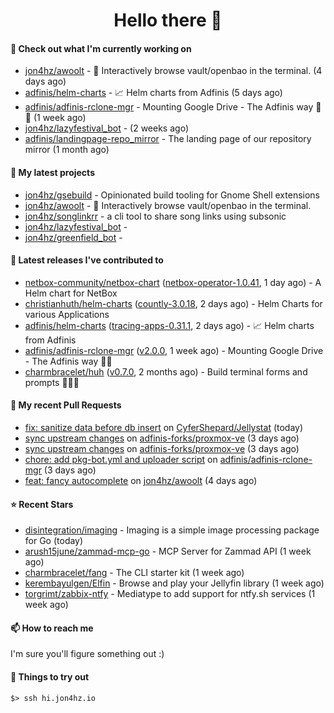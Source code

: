 <h1 align=center>Hello there 👋</h1>

#### 👷 Check out what I'm currently working on

- [jon4hz/awoolt](https://github.com/jon4hz/awoolt) - 🐺 Interactively browse vault/openbao in the terminal. (4 days ago)
- [adfinis/helm-charts](https://github.com/adfinis/helm-charts) - 📈 Helm charts from Adfinis (5 days ago)
- [adfinis/adfinis-rclone-mgr](https://github.com/adfinis/adfinis-rclone-mgr) - Mounting Google Drive - The Adfinis way 🧙✨ (1 week ago)
- [jon4hz/lazyfestival_bot](https://github.com/jon4hz/lazyfestival_bot) -  (2 weeks ago)
- [adfinis/landingpage-repo_mirror](https://github.com/adfinis/landingpage-repo_mirror) - The landing page of our repository mirror (1 month ago)

#### 🌱 My latest projects

- [jon4hz/gsebuild](https://github.com/jon4hz/gsebuild) - Opinionated build tooling for Gnome Shell extensions
- [jon4hz/awoolt](https://github.com/jon4hz/awoolt) - 🐺 Interactively browse vault/openbao in the terminal.
- [jon4hz/songlinkrr](https://github.com/jon4hz/songlinkrr) - a cli tool to share song links using subsonic
- [jon4hz/lazyfestival_bot](https://github.com/jon4hz/lazyfestival_bot) - 
- [jon4hz/greenfield_bot](https://github.com/jon4hz/greenfield_bot) - 

#### 🔭 Latest releases I've contributed to

- [netbox-community/netbox-chart](https://github.com/netbox-community/netbox-chart) ([netbox-operator-1.0.41](https://github.com/netbox-community/netbox-chart/releases/tag/netbox-operator-1.0.41), 1 day ago) - A Helm chart for NetBox
- [christianhuth/helm-charts](https://github.com/christianhuth/helm-charts) ([countly-3.0.18](https://github.com/christianhuth/helm-charts/releases/tag/countly-3.0.18), 2 days ago) - Helm Charts for various Applications
- [adfinis/helm-charts](https://github.com/adfinis/helm-charts) ([tracing-apps-0.31.1](https://github.com/adfinis/helm-charts/releases/tag/tracing-apps-0.31.1), 2 days ago) - 📈 Helm charts from Adfinis
- [adfinis/adfinis-rclone-mgr](https://github.com/adfinis/adfinis-rclone-mgr) ([v2.0.0](https://github.com/adfinis/adfinis-rclone-mgr/releases/tag/v2.0.0), 1 week ago) - Mounting Google Drive - The Adfinis way 🧙✨
- [charmbracelet/huh](https://github.com/charmbracelet/huh) ([v0.7.0](https://github.com/charmbracelet/huh/releases/tag/v0.7.0), 2 months ago) - Build terminal forms and prompts 🤷🏻‍♀️

#### 🔨 My recent Pull Requests

- [fix: sanitize data before db insert](https://github.com/CyferShepard/Jellystat/pull/414) on [CyferShepard/Jellystat](https://github.com/CyferShepard/Jellystat) (today)
- [sync upstream changes](https://github.com/adfinis-forks/proxmox-ve/pull/2) on [adfinis-forks/proxmox-ve](https://github.com/adfinis-forks/proxmox-ve) (3 days ago)
- [sync upstream changes](https://github.com/adfinis-forks/proxmox-ve/pull/1) on [adfinis-forks/proxmox-ve](https://github.com/adfinis-forks/proxmox-ve) (3 days ago)
- [chore: add pkg-bot.yml and uploader script](https://github.com/adfinis/adfinis-rclone-mgr/pull/18) on [adfinis/adfinis-rclone-mgr](https://github.com/adfinis/adfinis-rclone-mgr) (3 days ago)
- [feat: fancy autocomplete](https://github.com/jon4hz/awoolt/pull/23) on [jon4hz/awoolt](https://github.com/jon4hz/awoolt) (4 days ago)

#### ⭐ Recent Stars

- [disintegration/imaging](https://github.com/disintegration/imaging) - Imaging is a simple image processing package for Go (today)
- [arush15june/zammad-mcp-go](https://github.com/arush15june/zammad-mcp-go) - MCP Server for Zammad API  (1 week ago)
- [charmbracelet/fang](https://github.com/charmbracelet/fang) - The CLI starter kit (1 week ago)
- [kerembayulgen/Elfin](https://github.com/kerembayulgen/Elfin) - Browse and play your Jellyfin library (1 week ago)
- [torgrimt/zabbix-ntfy](https://github.com/torgrimt/zabbix-ntfy) - Mediatype to add support for ntfy.sh services (1 week ago)

#### 📫 How to reach me
I'm sure you'll figure something out :)

#### 👀 Things to try out
```
$> ssh hi.jon4hz.io
```